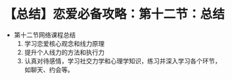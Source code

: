# 【总结】恋爱必备攻略：第十二节：总结

-   第十二节网络课程总结
    1.  学习恋爱核心观念和线力原理
    2.  提升个人线力的方法和执行力
    3.  认真对待感情，学习社交力学和心理学知识，练习并深入学习各个环节，如聊天、约会等。
